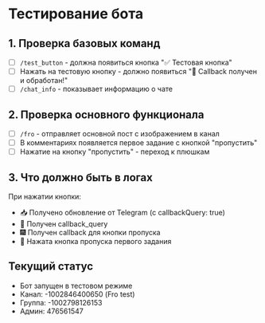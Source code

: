 # Тестирование бота

## 1. Проверка базовых команд

- [ ] `/test_button` - должна появиться кнопка "✅ Тестовая кнопка"
- [ ] Нажать на тестовую кнопку - должно появиться "🎉 Callback получен и обработан!"
- [ ] `/chat_info` - показывает информацию о чате

## 2. Проверка основного функционала

- [ ] `/fro` - отправляет основной пост с изображением в канал
- [ ] В комментариях появляется первое задание с кнопкой "пропустить"
- [ ] Нажатие на кнопку "пропустить" - переход к плюшкам

## 3. Что должно быть в логах

При нажатии кнопки:
- 📥 Получено обновление от Telegram (с callbackQuery: true)
- 🔔 Получен callback_query
- 🎆 Получен callback для кнопки пропуска
- 🔘 Нажата кнопка пропуска первого задания

## Текущий статус

- Бот запущен в тестовом режиме
- Канал: -1002846400650 (Fro test)
- Группа: -1002798126153
- Админ: 476561547